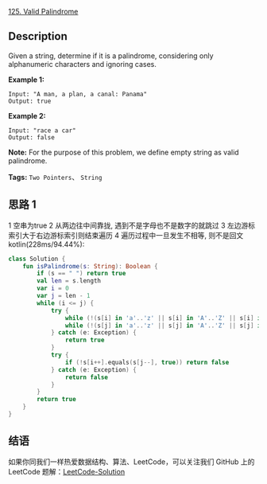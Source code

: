 [125. Valid Palindrome][title]

## Description
Given a string, determine if it is a palindrome, considering only alphanumeric characters and ignoring cases.


**Example 1:**

```
Input: "A man, a plan, a canal: Panama"
Output: true
```
**Example 2:**

```
Input: "race a car"
Output: false
```

**Note:**
For the purpose of this problem, we define empty string as valid palindrome.

**Tags:** 
`Two Pointers`、 `String`



## 思路 1
1 空串为true
2 从两边往中间靠拢, 遇到不是字母也不是数字的就跳过
3 左边游标索引大于右边游标索引则结束遍历
4 遍历过程中一旦发生不相等, 则不是回文
kotlin(228ms/94.44%):
```kotlin
class Solution {
    fun isPalindrome(s: String): Boolean {
        if (s == " ") return true
        val len = s.length
        var i = 0
        var j = len - 1
        while (i <= j) {
            try {
                while (!(s[i] in 'a'..'z' || s[i] in 'A'..'Z' || s[i] in '0'..'9')) i++
                while (!(s[j] in 'a'..'z' || s[j] in 'A'..'Z' || s[j] in '0'..'9')) j--
            } catch (e: Exception) {
                return true
            }
            try {
                if (!s[i++].equals(s[j--], true)) return false
            } catch (e: Exception) {
                return false
            }
        }
        return true
    }
}
```

## 结语
   
如果你同我们一样热爱数据结构、算法、LeetCode，可以关注我们 GitHub 上的 LeetCode 题解：[LeetCode-Solution][ls]

[title]: https://leetcode.com/problems/valid-palindrome/
[ls]: https://github.com/RichCodersAndMe/LeetCode-Solution